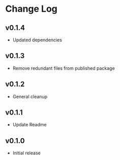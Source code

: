 # Change Log

## v0.1.4

- Updated dependencies

## v0.1.3

- Remove redundant files from published package

## v0.1.2

- General cleanup

## v0.1.1

- Update Readme

## v0.1.0

- Initial release